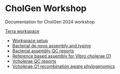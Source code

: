 # CholGen Workshop
Documentation for CholGen 2024 workshop

[Terra workspace]([url](https://app.terra.bio/#workspaces/gates-pgs-africacdc/CholGen_Workshop_Feb2024))

 - [Workspace setup](workshop/workspace-setup.md)
 - [Bacterial de novo assembly and typing](workshop/theiaprok-illumina.md)
 - [Bacterial assembly QC reports](workshop/report-enterics-qcviz.md)
 - [Reference based assembly for Vibro cholerae O1](workshop/bacpage-assemble.md)
 - [Vcholerae QC reports](workshop/report-bacpage-qcviz)
 - [Vcholerae O1 recombination aware phylogenomics](workshop/bacpage-phylogeny.md)
